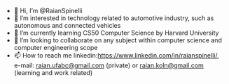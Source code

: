 - 👋 Hi, I’m @RaianSpinelli
- 👀 I’m interested in technology related to automotive industry, such as autonomous and connected vehicles
- 🌱 I’m currently learning CS50 Computer Science by Harvard University
- 💞️ I’m looking to collaborate on any subject within computer science and computer engineering scope
- 📫 How to reach me linkedin:https://www.linkedin.com/in/raianspinelli/, e-mail: raian.ufabc@gmail.com (private) or raian.koln@gmail.com (learning and work related)

<!---
RaianSpinelli/RaianSpinelli is a ✨ special ✨ repository because its `README.md` (this file) appears on your GitHub profile.
You can click the Preview link to take a look at your changes.
--->
